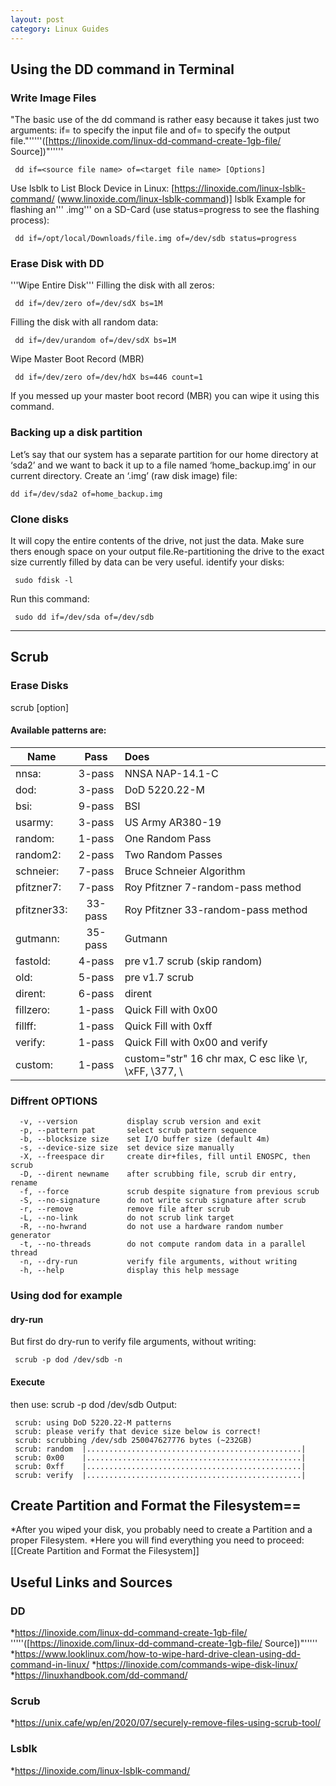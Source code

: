 ```yaml
---
layout: post
category: Linux Guides
---
```


## Using the DD command in Terminal
### Write Image Files
"The basic use of the dd command is rather easy because it takes just two arguments: if= to specify the input file and of= to specify the output file."'''''([https://linoxide.com/linux-dd-command-create-1gb-file/ Source])"'''''
```
 dd if=<source file name> of=<target file name> [Options]
```
Use lsblk to List Block Device in Linux: [https://linoxide.com/linux-lsblk-command/ (www.linoxide.com/linux-lsblk-command)]
 lsblk
Example for flashing an''' .img''' on a SD-Card (use status=progress to see the flashing process):
```
 dd if=/opt/local/Downloads/file.img of=/dev/sdb status=progress
```
### Erase Disk with DD
'''Wipe Entire Disk'''
Filling the disk with all zeros:
```
 dd if=/dev/zero of=/dev/sdX bs=1M
```
Filling the disk with all random data:
```
 dd if=/dev/urandom of=/dev/sdX bs=1M
```
Wipe Master Boot Record (MBR)
```
 dd if=/dev/zero of=/dev/hdX bs=446 count=1
```
If you messed up your master boot record (MBR) you can wipe it using this command.

### Backing up a disk partition
Let’s say that our system has a separate partition for our home directory at ‘sda2’ and we want to back it up to a file named ‘home_backup.img’ in our current directory. Create an ‘.img’ (raw disk image) file:
```
dd if=/dev/sda2 of=home_backup.img
```
### Clone disks
It will copy the entire contents of the drive, not just the data. Make sure thers enough space on your output file.Re-partitioning the drive to the exact size currently filled by data can be very useful.
identify your disks:
```
 sudo fdisk -l 
``` 
Run this command:
```
 sudo dd if=/dev/sda of=/dev/sdb
```
---

## Scrub
### Erase Disks
 scrub [option] <target>

#### Available patterns are:
 | Name          | Pass     | Does                                                   |
 | ------------- |:--------:|:-------------------------------------------------------|
 | nnsa:         | 3-pass   | NNSA NAP-14.1-C                                        |
 | dod:          | 3-pass   | DoD 5220.22-M                                          |
 | bsi:          | 9-pass   | BSI                                                    | 
 | usarmy:       | 3-pass   | US Army AR380-19                                       |
 | random:       | 1-pass   | One Random Pass                                        |
 | random2:      | 2-pass   | Two Random Passes                                      |
 | schneier:     | 7-pass   | Bruce Schneier Algorithm                               |
 | pfitzner7:    | 7-pass   | Roy Pfitzner 7-random-pass method                      |
 | pfitzner33:   | 33-pass  | Roy Pfitzner 33-random-pass method                     |
 | gutmann:      | 35-pass  | Gutmann                                                |
 | fastold:      | 4-pass   | pre v1.7 scrub (skip random)                           |
 | old:          | 5-pass   | pre v1.7 scrub                                         |
 | dirent:       | 6-pass   | dirent                                                 |
 | fillzero:     | 1-pass   | Quick Fill with 0x00                                   |
 | fillff:       | 1-pass   | Quick Fill with 0xff                                   |
 | verify:       | 1-pass   | Quick Fill with 0x00 and verify                        |
 | custom:       | 1-pass   | custom="str" 16 chr max, C esc like \r, \xFF, \377, \\ |

### Diffrent OPTIONS
```
  -v, --version           display scrub version and exit
  -p, --pattern pat       select scrub pattern sequence
  -b, --blocksize size    set I/O buffer size (default 4m)
  -s, --device-size size  set device size manually
  -X, --freespace dir     create dir+files, fill until ENOSPC, then scrub
  -D, --dirent newname    after scrubbing file, scrub dir entry, rename
  -f, --force             scrub despite signature from previous scrub
  -S, --no-signature      do not write scrub signature after scrub
  -r, --remove            remove file after scrub
  -L, --no-link           do not scrub link target
  -R, --no-hwrand         do not use a hardware random number generator
  -t, --no-threads        do not compute random data in a parallel thread
  -n, --dry-run           verify file arguments, without writing
  -h, --help              display this help message
```
### Using dod for example
#### dry-run
But first do dry-run to verify file arguments, without writing:
```
 scrub -p dod /dev/sdb -n
```
 #### Execute
then use:
 scrub -p dod /dev/sdb
Output:
```
 scrub: using DoD 5220.22-M patterns
 scrub: please verify that device size below is correct!
 scrub: scrubbing /dev/sdb 250047627776 bytes (~232GB)
 scrub: random  |................................................|   
 scrub: 0x00    |................................................|
 scrub: 0xff    |................................................|
 scrub: verify  |................................................|
```
## Create Partition and Format the Filesystem==
*After you wiped your disk, you probably need to create a Partition and a proper Filesystem.
*Here you will find everything you need to proceed: [[Create Partition and Format the Filesystem]]

## Useful Links and Sources
### DD
*https://linoxide.com/linux-dd-command-create-1gb-file/ '''''([https://linoxide.com/linux-dd-command-create-1gb-file/ Source])"'''''
*https://www.looklinux.com/how-to-wipe-hard-drive-clean-using-dd-command-in-linux/
*https://linoxide.com/commands-wipe-disk-linux/
*https://linuxhandbook.com/dd-command/
### Scrub
*https://unix.cafe/wp/en/2020/07/securely-remove-files-using-scrub-tool/
### Lsblk
*https://linoxide.com/linux-lsblk-command/
